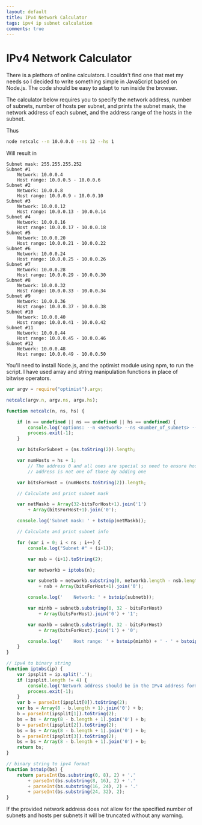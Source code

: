 ```yaml
---
layout: default
title: IPv4 Network Calculator
tags: ipv4 ip subnet calculation
comments: true
---
```

# IPv4 Network Calculator

There is a plethora of online calculators. I couldn't find one that met my needs so I decided to write something simple in JavaScript based on Node.js. The code should be easy to adapt to run inside the browser.

The calculator below requires you to specify the network address, number of subnets, number of hosts per subnet, and prints the subnet mask, the network address of each subnet, and the address range of the hosts in the subnet.

Thus

```bash
node netcalc --n 10.0.0.0 --ns 12 --hs 1
```

Will result in

```text
Subnet mask: 255.255.255.252
Subnet #1
    Network: 10.0.0.4
    Host range: 10.0.0.5 - 10.0.0.6
Subnet #2
    Network: 10.0.0.8
    Host range: 10.0.0.9 - 10.0.0.10
Subnet #3
    Network: 10.0.0.12
    Host range: 10.0.0.13 - 10.0.0.14
Subnet #4
    Network: 10.0.0.16
    Host range: 10.0.0.17 - 10.0.0.18
Subnet #5
    Network: 10.0.0.20
    Host range: 10.0.0.21 - 10.0.0.22
Subnet #6
    Network: 10.0.0.24
    Host range: 10.0.0.25 - 10.0.0.26
Subnet #7
    Network: 10.0.0.28
    Host range: 10.0.0.29 - 10.0.0.30
Subnet #8
    Network: 10.0.0.32
    Host range: 10.0.0.33 - 10.0.0.34
Subnet #9
    Network: 10.0.0.36
    Host range: 10.0.0.37 - 10.0.0.38
Subnet #10
    Network: 10.0.0.40
    Host range: 10.0.0.41 - 10.0.0.42
Subnet #11
    Network: 10.0.0.44
    Host range: 10.0.0.45 - 10.0.0.46
Subnet #12
    Network: 10.0.0.48
    Host range: 10.0.0.49 - 10.0.0.50
```

You'll need to install Node.js, and the optimist module using npm, to run the script. I have used array and string manipulation functions in place of bitwise operators.

```javascript
var argv = require("optimist").argv;

netcalc(argv.n, argv.ns, argv.hs);

function netcalc(n, ns, hs) {

    if (n == undefined || ns == undefined || hs == undefined) {
        console.log('options: --n <network> --ns <number_of_subnets> --hs <hosts_per_subnet>');
        process.exit(-1);
    }

    var bitsForSubnet = (ns.toString(2)).length;

    var numHosts = hs + 1;
        // The address 0 and all ones are special so need to ensure host
        // address is not one of those by adding one

    var bitsForHost = (numHosts.toString(2)).length;

    // Calculate and print subnet mask

    var netMaskb = Array(32-bitsForHost+1).join('1')
        + Array(bitsForHost+1).join('0');

    console.log('Subnet mask: ' + bstoip(netMaskb));

    // Calculate and print subnet info

    for (var i = 0; i < ns ; i++) {
        console.log("Subnet #" + (i+1));

        var nsb = (i+1).toString(2);

        var networkb = iptobs(n);

        var subnetb = networkb.substring(0, networkb.length - nsb.length - bitsForHost)
            + nsb + Array(bitsForHost+1).join('0');

        console.log('    Network: ' + bstoip(subnetb));

        var minhb = subnetb.substring(0, 32 - bitsForHost)
            + Array(bitsForHost).join('0') + '1';

        var maxhb = subnetb.substring(0, 32 - bitsForHost)
            + Array(bitsForHost).join('1') + '0';

        console.log('    Host range: ' + bstoip(minhb) + ' - ' + bstoip(maxhb));
    }
}

// ipv4 to binary string
function iptobs(ip) {
    var ipsplit = ip.split('.');
    if (ipsplit.length != 4) {
        console.log('Network address should be in the IPv4 address format e.g. 10.0.0.0');
        process.exit(-1);
    }
    var b = parseInt(ipsplit[0]).toString(2);
    var bs = Array(8 - b.length + 1).join('0') + b;
    b = parseInt(ipsplit[1]).toString(2);
    bs = bs + Array(8 - b.length + 1).join('0') + b;
    b = parseInt(ipsplit[2]).toString(2);
    bs = bs + Array(8 - b.length + 1).join('0') + b;
    b = parseInt(ipsplit[3]).toString(2);
    bs = bs + Array(8 - b.length + 1).join('0') + b;
    return bs;
}

// binary string to ipv4 format
function bstoip(bs) {
    return parseInt(bs.substring(0, 8), 2) + '.'
        + parseInt(bs.substring(8, 16), 2) + '.'
        + parseInt(bs.substring(16, 24), 2) + '.'
        + parseInt(bs.substring(24, 32), 2);
}
```

If the provided network address does not allow for the specified number of subnets and hosts per subnets it will be truncated without any warning.
